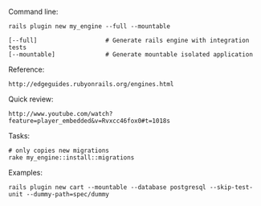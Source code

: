 Command line:

    rails plugin new my_engine --full --mountable

    [--full]                   # Generate rails engine with integration tests
    [--mountable]              # Generate mountable isolated application

Reference:

    http://edgeguides.rubyonrails.org/engines.html

Quick review:

    http://www.youtube.com/watch?feature=player_embedded&v=Rvxcc46fox0#t=1018s

Tasks:

    # only copies new migrations
    rake my_engine::install::migrations

Examples:

    rails plugin new cart --mountable --database postgresql --skip-test-unit --dummy-path=spec/dummy
